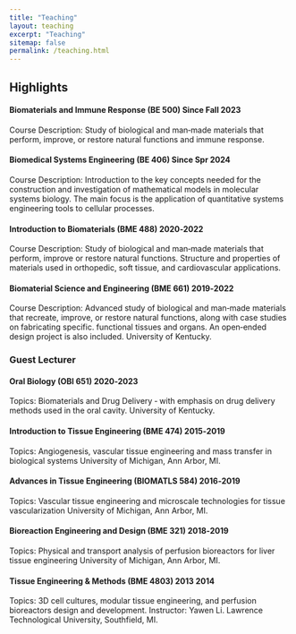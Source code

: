 ```yaml
---
title: "Teaching"
layout: teaching
excerpt: "Teaching"
sitemap: false
permalink: /teaching.html
---
```


## Highlights

#### Biomaterials and Immune Response (BE 500)                       Since Fall 2023
Course Description: Study of biological and man‑made materials that perform, improve, or
restore natural functions and immune response.

#### Biomedical Systems Engineering (BE 406)                         Since Spr 2024
Course Description: Introduction to the key concepts needed for the construction and
investigation of mathematical models in molecular systems biology. The main focus is the
application of quantitative systems engineering tools to cellular processes.

#### Introduction to Biomaterials (BME 488)                                 2020‑2022
Course Description: Study of biological and man‑made materials that perform, improve or
restore natural functions. Structure and properties of materials used in orthopedic, soft tissue,
and cardiovascular applications.

#### Biomaterial Science and Engineering (BME 661)                         2019‑2022
Course Description: Advanced study of biological and man‑made materials that recreate,
improve, or restore natural functions, along with case studies on fabricating specific.
functional tissues and organs. An open‑ended design project is also included. University of Kentucky.

### Guest Lecturer
#### Oral Biology (OBI 651)                                  2020‑2023
Topics: Biomaterials and Drug Delivery ‑ with emphasis on drug delivery methods used in
the oral cavity. University of Kentucky.

#### Introduction to Tissue Engineering (BME 474)                        2015‑2019
Topics: Angiogenesis, vascular tissue engineering and mass transfer in biological systems
University of Michigan, Ann Arbor, MI.

#### Advances in Tissue Engineering (BIOMATLS 584)                   2016‑2019
Topics: Vascular tissue engineering and microscale technologies for tissue vascularization
University of Michigan, Ann Arbor, MI.

#### Bioreaction Engineering and Design (BME 321)                        2018‑2019
Topics: Physical and transport analysis of perfusion bioreactors for liver tissue engineering
University of Michigan, Ann Arbor, MI.

#### Tissue Engineering & Methods (BME 4803)                     2013 2014
Topics: 3D cell cultures, modular tissue engineering, and perfusion bioreactors design and
development. Instructor: Yawen Li. Lawrence Technological University, Southfield, MI.


